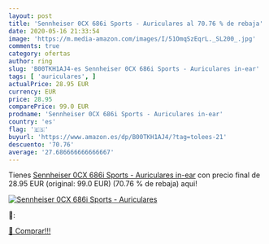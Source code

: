 ```yaml
---
layout: post
title: 'Sennheiser 0CX 686i Sports - Auriculares al 70.76 % de rebaja'
date: 2020-05-16 21:33:54
image: 'https://m.media-amazon.com/images/I/51OmqSzEqrL._SL200_.jpg'
comments: true
category: ofertas
author: ring
slug: 'B00TKH1AJ4-es Sennheiser 0CX 686i Sports - Auriculares in-ear'
tags: [ 'auriculares', ]
actualPrice: 28.95 EUR
currency: EUR
price: 28.95
comparePrice: 99.0 EUR
prodname: 'Sennheiser 0CX 686i Sports - Auriculares in-ear'
country: 'es'
flag: '🇪🇸'
buyurl: 'https://www.amazon.es/dp/B00TKH1AJ4/?tag=tolees-21'
descuento: '70.76'
average: '27.686666666666667'
---
```


Tienes [Sennheiser 0CX 686i Sports - Auriculares in-ear](https://www.amazon.es/dp/B00TKH1AJ4/?tag=tolees-21) con precio final de  28.95 EUR (original: 99.0 EUR) (70.76 %  de rebaja) aqui!

[![Sennheiser 0CX 686i Sports - Auriculares](https://m.media-amazon.com/images/I/51OmqSzEqrL._SL200_.jpg)](https://www.amazon.es/dp/B00TKH1AJ4/?tag=tolees-21)

🔎:


[🛒 Comprar!!!](https://www.amazon.es/dp/B00TKH1AJ4/?tag=tolees-21)
